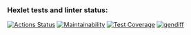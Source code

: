 ### Hexlet tests and linter status:

[![Actions Status](https://github.com/Chudilo4/frontend-project-46/actions/workflows/hexlet-check.yml/badge.svg)](https://github.com/Chudilo4/frontend-project-46/actions)
[![Maintainability](https://api.codeclimate.com/v1/badges/cb1f392ce16efd795693/maintainability)](https://codeclimate.com/github/Chudilo4/frontend-project-46/maintainability)
[![Test Coverage](https://api.codeclimate.com/v1/badges/cb1f392ce16efd795693/test_coverage)](https://codeclimate.com/github/Chudilo4/frontend-project-46/test_coverage)
[![gendiff](https://github.com/Chudilo4/frontend-project-46/actions/workflows/gendiff.yml/badge.svg)](https://github.com/Chudilo4/frontend-project-46/actions/workflows/gendiff.yml)
